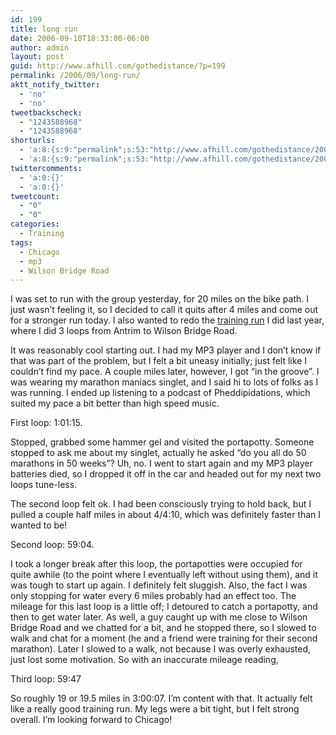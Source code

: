 ```yaml
---
id: 199
title: long run
date: 2006-09-10T18:33:00-06:00
author: admin
layout: post
guid: http://www.afhill.com/gothedistance/?p=199
permalink: /2006/09/long-run/
aktt_notify_twitter:
  - 'no'
  - 'no'
tweetbackscheck:
  - "1243588968"
  - "1243588968"
shorturls:
  - 'a:8:{s:9:"permalink";s:53:"http://www.afhill.com/gothedistance/2006/09/long-run/";s:7:"tinyurl";s:25:"http://tinyurl.com/aeawou";s:4:"isgd";s:17:"http://is.gd/hf6a";s:5:"bitly";s:18:"http://bit.ly/HpIt";s:5:"snipr";s:22:"http://snipr.com/aqqgd";s:5:"snurl";s:22:"http://snurl.com/aqqgd";s:7:"snipurl";s:24:"http://snipurl.com/aqqgd";s:4:"trim";s:17:"http://tr.im/cqn9";}'
  - 'a:8:{s:9:"permalink";s:53:"http://www.afhill.com/gothedistance/2006/09/long-run/";s:7:"tinyurl";s:25:"http://tinyurl.com/aeawou";s:4:"isgd";s:17:"http://is.gd/hf6a";s:5:"bitly";s:18:"http://bit.ly/HpIt";s:5:"snipr";s:22:"http://snipr.com/aqqgd";s:5:"snurl";s:22:"http://snurl.com/aqqgd";s:7:"snipurl";s:24:"http://snipurl.com/aqqgd";s:4:"trim";s:17:"http://tr.im/cqn9";}'
twittercomments:
  - 'a:0:{}'
  - 'a:0:{}'
tweetcount:
  - "0"
  - "0"
categories:
  - Training
tags:
  - Chicago
  - mp3
  - Wilson Bridge Road
---
```

I was set to run with the group yesterday, for 20 miles on the bike path. I just wasn&#8217;t feeling it, so I decided to call it quits after 4 miles and come out for a stronger run today. I also wanted to redo the [training run](http://runlikeagrrl.livejournal.com/13284.html) I did last year, where I did 3 loops from Antrim to Wilson Bridge Road. 

It was reasonably cool starting out. I had my MP3 player and I don&#8217;t know if that was part of the problem, but I felt a bit uneasy initially; just felt like I couldn&#8217;t find my pace. A couple miles later, however, I got &#8220;in the groove&#8221;. I was wearing my marathon maniacs singlet, and I said hi to lots of folks as I was running. I ended up listening to a podcast of Pheddipidations, which suited my pace a bit better than high speed music. 

First loop: 1:01:15. 

Stopped, grabbed some hammer gel and visited the portapotty. Someone stopped to ask me about my singlet, actually he asked &#8220;do you all do 50 marathons in 50 weeks&#8221;? Uh, no. I went to start again and my MP3 player batteries died, so I dropped it off in the car and headed out for my next two loops tune-less.

The second loop felt ok. I had been consciously trying to hold back, but I pulled a couple half miles in about 4/4:10, which was definitely faster than I wanted to be!

Second loop: 59:04.

I took a longer break after this loop, the portapotties were occupied for quite awhile (to the point where I eventually left without using them), and it was tough to start up again. I definitely felt sluggish. Also, the fact I was only stopping for water every 6 miles probably had an effect too. The mileage for this last loop is a little off; I detoured to catch a portapotty, and then to get water later. As well, a guy caught up with me close to Wilson Bridge Road and we chatted for a bit, and he stopped there, so I slowed to walk and chat for a moment (he and a friend were training for their second marathon). Later I slowed to a walk, not because I was overly exhausted, just lost some motivation. So with an inaccurate mileage reading, 

Third loop: 59:47

So roughly 19 or 19.5 miles in 3:00:07. I&#8217;m content with that. It actually felt like a really good training run. My legs were a bit tight, but I felt strong overall. I&#8217;m looking forward to Chicago!